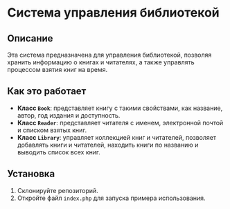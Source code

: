 # Система управления библиотекой

## Описание

Эта система предназначена для управления библиотекой, позволяя хранить информацию о книгах и читателях, а также управлять процессом взятия книг на время.

## Как это работает

- **Класс `Book`**: представляет книгу с такими свойствами, как название, автор, год издания и доступность.
- **Класс `Reader`**: представляет читателя с именем, электронной почтой и списком взятых книг.
- **Класс `Library`**: управляет коллекцией книг и читателей, позволяет добавлять книги и читателей, находить книги по названию и выводить список всех книг.

## Установка

1. Склонируйте репозиторий.
2. Откройте файл `index.php` для запуска примера использования.
